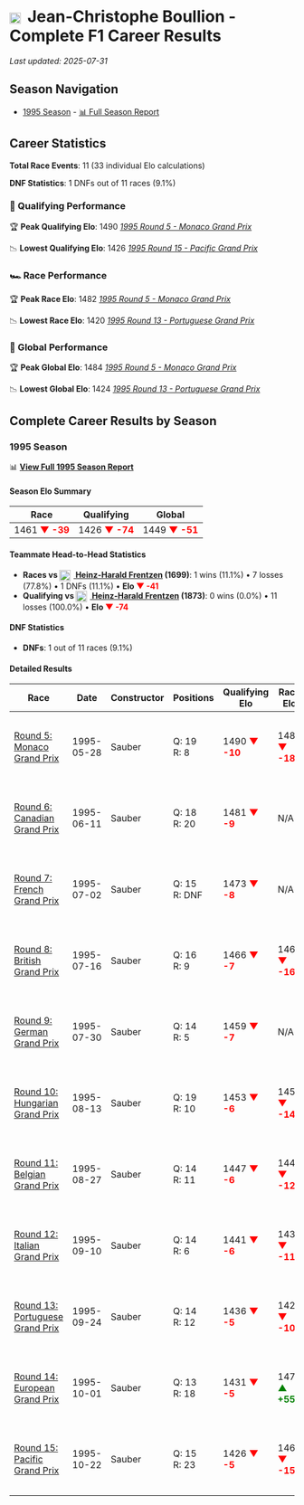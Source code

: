 # <img src="https://upload.wikimedia.org/wikipedia/commons/c/c3/Flag_of_France.svg" alt="France" width="20" height="auto" style="vertical-align: middle; margin-right: 5px;" onerror="this.outerHTML='🇫🇷'; this.style.marginRight='5px';"/> Jean-Christophe Boullion - Complete F1 Career Results

*Last updated: 2025-07-31*

## Season Navigation

- [1995 Season](#1995-season) - [📊 Full Season Report](../seasons/1995-season-report)

## Career Statistics

**Total Race Events**: 11 (33 individual Elo calculations)

**DNF Statistics**: 1 DNFs out of 11 races (9.1%)

### 🏁 Qualifying Performance

🏆 **Peak Qualifying Elo**: 1490
   *[1995 Round 5 - Monaco Grand Prix](../seasons/1995-season-report#round-5-monaco-grand-prix)*

📉 **Lowest Qualifying Elo**: 1426
   *[1995 Round 15 - Pacific Grand Prix](../seasons/1995-season-report#round-15-pacific-grand-prix)*

### 🏎️ Race Performance

🏆 **Peak Race Elo**: 1482
   *[1995 Round 5 - Monaco Grand Prix](../seasons/1995-season-report#round-5-monaco-grand-prix)*

📉 **Lowest Race Elo**: 1420
   *[1995 Round 13 - Portuguese Grand Prix](../seasons/1995-season-report#round-13-portuguese-grand-prix)*

### 🌟 Global Performance

🏆 **Peak Global Elo**: 1484
   *[1995 Round 5 - Monaco Grand Prix](../seasons/1995-season-report#round-5-monaco-grand-prix)*

📉 **Lowest Global Elo**: 1424
   *[1995 Round 13 - Portuguese Grand Prix](../seasons/1995-season-report#round-13-portuguese-grand-prix)*


## Complete Career Results by Season

### 1995 Season

📊 **[View Full 1995 Season Report](../seasons/1995-season-report)**

#### Season Elo Summary

| Race | Qualifying | Global |
|------|------------|--------|
| 1461 **<span style="color: red;">▼ -39</span>** | 1426 **<span style="color: red;">▼ -74</span>** | 1449 **<span style="color: red;">▼ -51</span>** |

#### Teammate Head-to-Head Statistics

- **Races vs [<img src="https://upload.wikimedia.org/wikipedia/commons/b/ba/Flag_of_Germany.svg" alt="Germany" width="20" height="auto" style="vertical-align: middle; margin-right: 5px;" onerror="this.outerHTML='🇩🇪'; this.style.marginRight='5px';"/> Heinz-Harald Frentzen](heinz-harald-frentzen) (1699)**: 1 wins (11.1%) • 7 losses (77.8%) • 1 DNFs (11.1%) • **Elo **<span style="color: red;">▼ -41</span>****
- **Qualifying vs [<img src="https://upload.wikimedia.org/wikipedia/commons/b/ba/Flag_of_Germany.svg" alt="Germany" width="20" height="auto" style="vertical-align: middle; margin-right: 5px;" onerror="this.outerHTML='🇩🇪'; this.style.marginRight='5px';"/> Heinz-Harald Frentzen](heinz-harald-frentzen) (1873)**: 0 wins (0.0%) • 11 losses (100.0%) • **Elo **<span style="color: red;">▼ -74</span>****


#### DNF Statistics

- **DNFs**: 1 out of 11 races (9.1%)

#### Detailed Results

| Race | Date | Constructor | Positions | Qualifying Elo | Race Elo | Global Elo | Teammate |
|------|------|-------------|-----------|----------------|----------|------------|----------|
| [Round 5: Monaco Grand Prix](../seasons/1995-season-report#round-5-monaco-grand-prix) | 1995-05-28 | Sauber | Q: 19<br/>R: 8 | 1490 **<span style="color: red;">▼ -10</span>** | 1482 **<span style="color: red;">▼ -18</span>** | 1484 **<span style="color: red;">▼ -16</span>** | [<img src="https://upload.wikimedia.org/wikipedia/commons/b/ba/Flag_of_Germany.svg" alt="Germany" width="20" height="auto" style="vertical-align: middle; margin-right: 5px;" onerror="this.outerHTML='🇩🇪'; this.style.marginRight='5px';"/> Heinz-Harald Frentzen](heinz-harald-frentzen)<br/>Q: 14<br/>R: 6 |
| [Round 6: Canadian Grand Prix](../seasons/1995-season-report#round-6-canadian-grand-prix) | 1995-06-11 | Sauber | Q: 18<br/>R: 20 | 1481 **<span style="color: red;">▼ -9</span>** | N/A | 1482 **<span style="color: red;">▼ -3</span>** | [<img src="https://upload.wikimedia.org/wikipedia/commons/b/ba/Flag_of_Germany.svg" alt="Germany" width="20" height="auto" style="vertical-align: middle; margin-right: 5px;" onerror="this.outerHTML='🇩🇪'; this.style.marginRight='5px';"/> Heinz-Harald Frentzen](heinz-harald-frentzen)<br/>Q: 12<br/>R: DNF |
| [Round 7: French Grand Prix](../seasons/1995-season-report#round-7-french-grand-prix) | 1995-07-02 | Sauber | Q: 15<br/>R: DNF | 1473 **<span style="color: red;">▼ -8</span>** | N/A | 1479 **<span style="color: red;">▼ -2</span>** | [<img src="https://upload.wikimedia.org/wikipedia/commons/b/ba/Flag_of_Germany.svg" alt="Germany" width="20" height="auto" style="vertical-align: middle; margin-right: 5px;" onerror="this.outerHTML='🇩🇪'; this.style.marginRight='5px';"/> Heinz-Harald Frentzen](heinz-harald-frentzen)<br/>Q: 12<br/>R: 10 |
| [Round 8: British Grand Prix](../seasons/1995-season-report#round-8-british-grand-prix) | 1995-07-16 | Sauber | Q: 16<br/>R: 9 | 1466 **<span style="color: red;">▼ -7</span>** | 1466 **<span style="color: red;">▼ -16</span>** | 1466 **<span style="color: red;">▼ -13</span>** | [<img src="https://upload.wikimedia.org/wikipedia/commons/b/ba/Flag_of_Germany.svg" alt="Germany" width="20" height="auto" style="vertical-align: middle; margin-right: 5px;" onerror="this.outerHTML='🇩🇪'; this.style.marginRight='5px';"/> Heinz-Harald Frentzen](heinz-harald-frentzen)<br/>Q: 12<br/>R: 6 |
| [Round 9: German Grand Prix](../seasons/1995-season-report#round-9-german-grand-prix) | 1995-07-30 | Sauber | Q: 14<br/>R: 5 | 1459 **<span style="color: red;">▼ -7</span>** | N/A | 1464 **<span style="color: red;">▼ -2</span>** | [<img src="https://upload.wikimedia.org/wikipedia/commons/b/ba/Flag_of_Germany.svg" alt="Germany" width="20" height="auto" style="vertical-align: middle; margin-right: 5px;" onerror="this.outerHTML='🇩🇪'; this.style.marginRight='5px';"/> Heinz-Harald Frentzen](heinz-harald-frentzen)<br/>Q: 11<br/>R: DNF |
| [Round 10: Hungarian Grand Prix](../seasons/1995-season-report#round-10-hungarian-grand-prix) | 1995-08-13 | Sauber | Q: 19<br/>R: 10 | 1453 **<span style="color: red;">▼ -6</span>** | 1453 **<span style="color: red;">▼ -14</span>** | 1452 **<span style="color: red;">▼ -12</span>** | [<img src="https://upload.wikimedia.org/wikipedia/commons/b/ba/Flag_of_Germany.svg" alt="Germany" width="20" height="auto" style="vertical-align: middle; margin-right: 5px;" onerror="this.outerHTML='🇩🇪'; this.style.marginRight='5px';"/> Heinz-Harald Frentzen](heinz-harald-frentzen)<br/>Q: 11<br/>R: 5 |
| [Round 11: Belgian Grand Prix](../seasons/1995-season-report#round-11-belgian-grand-prix) | 1995-08-27 | Sauber | Q: 14<br/>R: 11 | 1447 **<span style="color: red;">▼ -6</span>** | 1441 **<span style="color: red;">▼ -12</span>** | 1442 **<span style="color: red;">▼ -10</span>** | [<img src="https://upload.wikimedia.org/wikipedia/commons/b/ba/Flag_of_Germany.svg" alt="Germany" width="20" height="auto" style="vertical-align: middle; margin-right: 5px;" onerror="this.outerHTML='🇩🇪'; this.style.marginRight='5px';"/> Heinz-Harald Frentzen](heinz-harald-frentzen)<br/>Q: 10<br/>R: 4 |
| [Round 12: Italian Grand Prix](../seasons/1995-season-report#round-12-italian-grand-prix) | 1995-09-10 | Sauber | Q: 14<br/>R: 6 | 1441 **<span style="color: red;">▼ -6</span>** | 1430 **<span style="color: red;">▼ -11</span>** | 1433 **<span style="color: red;">▼ -9</span>** | [<img src="https://upload.wikimedia.org/wikipedia/commons/b/ba/Flag_of_Germany.svg" alt="Germany" width="20" height="auto" style="vertical-align: middle; margin-right: 5px;" onerror="this.outerHTML='🇩🇪'; this.style.marginRight='5px';"/> Heinz-Harald Frentzen](heinz-harald-frentzen)<br/>Q: 10<br/>R: 3 |
| [Round 13: Portuguese Grand Prix](../seasons/1995-season-report#round-13-portuguese-grand-prix) | 1995-09-24 | Sauber | Q: 14<br/>R: 12 | 1436 **<span style="color: red;">▼ -5</span>** | 1420 **<span style="color: red;">▼ -10</span>** | 1424 **<span style="color: red;">▼ -8</span>** | [<img src="https://upload.wikimedia.org/wikipedia/commons/b/ba/Flag_of_Germany.svg" alt="Germany" width="20" height="auto" style="vertical-align: middle; margin-right: 5px;" onerror="this.outerHTML='🇩🇪'; this.style.marginRight='5px';"/> Heinz-Harald Frentzen](heinz-harald-frentzen)<br/>Q: 5<br/>R: 6 |
| [Round 14: European Grand Prix](../seasons/1995-season-report#round-14-european-grand-prix) | 1995-10-01 | Sauber | Q: 13<br/>R: 18 | 1431 **<span style="color: red;">▼ -5</span>** | 1475 **<span style="color: green;">▲ +55</span>** | 1461 **<span style="color: green;">▲ +37</span>** | [<img src="https://upload.wikimedia.org/wikipedia/commons/b/ba/Flag_of_Germany.svg" alt="Germany" width="20" height="auto" style="vertical-align: middle; margin-right: 5px;" onerror="this.outerHTML='🇩🇪'; this.style.marginRight='5px';"/> Heinz-Harald Frentzen](heinz-harald-frentzen)<br/>Q: 8<br/>R: 21 |
| [Round 15: Pacific Grand Prix](../seasons/1995-season-report#round-15-pacific-grand-prix) | 1995-10-22 | Sauber | Q: 15<br/>R: 23 | 1426 **<span style="color: red;">▼ -5</span>** | 1461 **<span style="color: red;">▼ -15</span>** | 1449 **<span style="color: red;">▼ -12</span>** | [<img src="https://upload.wikimedia.org/wikipedia/commons/b/ba/Flag_of_Germany.svg" alt="Germany" width="20" height="auto" style="vertical-align: middle; margin-right: 5px;" onerror="this.outerHTML='🇩🇪'; this.style.marginRight='5px';"/> Heinz-Harald Frentzen](heinz-harald-frentzen)<br/>Q: 8<br/>R: 7 |

